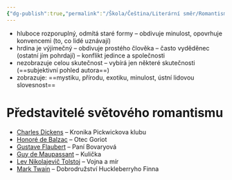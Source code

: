 ```yaml
---
{"dg-publish":true,"permalink":"/Škola/Čeština/Literární směr/Romantismus/","created":"2024-03-18T20:55:27.491+01:00","updated":"2024-03-13T18:26:52.116+01:00"}
---
```


- hluboce rozporuplný, odmítá staré formy – obdivuje minulost, opovrhuje konvencemi (to, co lidé uznávají)
- hrdina je výjimečný – obdivuje prostého člověka – často vyděděnec (ostatní jím pohrdají) – konflikt jedince a společnosti
- nezobrazuje celou skutečnost – vybírá jen některé skutečnosti (==subjektivní pohled autora==)
- zobrazuje: ==mystiku, přírodu, exotiku, minulost, ústní lidovou slovesnost==


# Představitelé světového romantismu
- [Charles Dickens](https://rozbor-dila.cz/charles-dickens-zivotopis/ "Charles Dickens") – Kronika Pickwickova klubu
- [Honoré de Balzac](https://rozbor-dila.cz/honore-de-balzac-zivotopis/ "Honoré de Balzac") – Otec Goriot
- [Gustave Flaubert](https://rozbor-dila.cz/gustave-flaubert-zivotopis/ "Gustave Flaubert") – Paní Bovaryová
- [Guy de Maupassant](https://rozbor-dila.cz/guy-de-maupassant-zivotopis/ "Guy de Maupassant") – Kulička
- [Lev Nikolajevič Tolstoj](https://rozbor-dila.cz/lev-nikolajevic-tolstoj-zivotopis/ "Lev Nikolajevič Tolstoj") – Vojna a mír
- [Mark Twain](https://rozbor-dila.cz/mark-twain-zivotopis/ "Mark Twain") – Dobrodružství Huckleberryho Finna